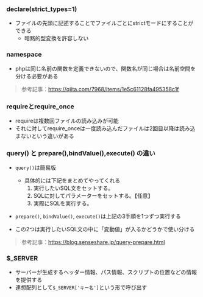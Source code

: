### declare(strict_types=1)

- ファイルの先頭に記述することでファイルごとにstrictモードにすることができる
  - 暗黙的型変換を許容しない


### namespace

- phpは同じ名前の関数を定義できないので、関数名が同じ場合は名前空間を分ける必要がある

> 参考記事：https://qiita.com/7968/items/1e5c61128fa495358c1f

### requireとrequire_once

- requireは複数回ファイルの読み込みが可能
- それに対してrequire_onceは一度読み込んだファイルは2回目以降は読み込まないという違いがある

### query() と prepare(),bindValue(),execute() の違い

- `query()`は簡易版
  - 具体的には下記をまとめてやってくれる
    1. 実行したいSQL文をセットする。
    2. SQLに対してパラメーターをセットする。【任意】
    3. 実際にSQLを実行する。

- `prepare()`, `bindValue()`, `execute()`は上記の3手順を1つずつ実行する

- この2つは実行したいSQL文の中に「変動値」が入るかどうかで使い分ける


> 参考記事：https://blog.senseshare.jp/query-prepare.html

### $_SERVER
- サーバーが生成するヘッダー情報、パス情報、スクリプトの位置などの情報を提供する
- 連想配列として`$_SERVER['キー名']`という形で呼び出す
